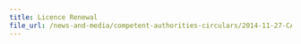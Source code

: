 ```yaml
---
title: Licence Renewal 
file_url: /news-and-media/competent-authorities-circulars/2014-11-27-CA.pdf
---
```

